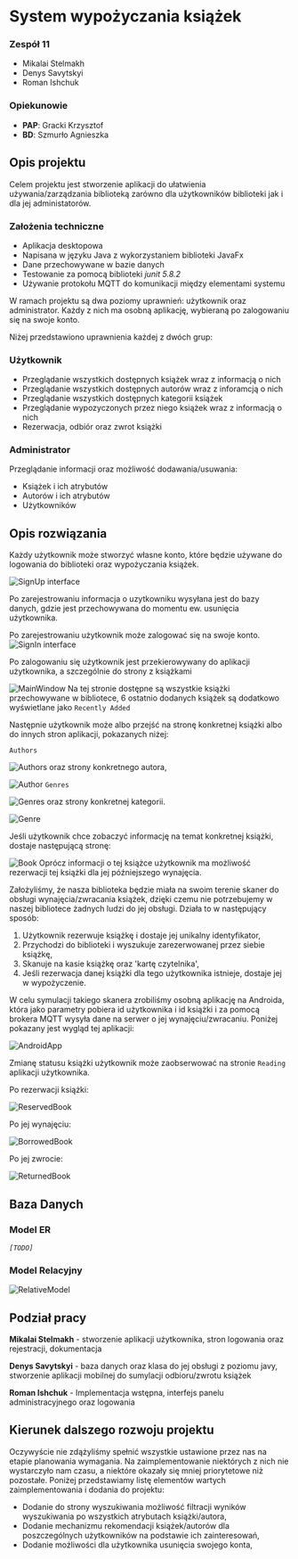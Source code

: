 # System wypożyczania książek
### Zespół 11
- Mikalai Stelmakh
- Denys Savytskyi
- Roman Ishchuk
### Opiekunowie
- **PAP**: Gracki Krzysztof
- **BD**: Szmurło Agnieszka
## Opis projektu
Celem projektu jest stworzenie aplikacji do ułatwienia używania/zarządzania biblioteką zarówno dla użytkowników biblioteki jak i dla jej administatorów.

### Założenia techniczne
- Aplikacja desktopowa
- Napisana w języku Java z wykorzystaniem biblioteki JavaFx
- Dane przechowywane w bazie danych
- Testowanie za pomocą biblioteki *junit 5.8.2*
- Używanie protokołu MQTT do komunikacji między elementami systemu

W ramach projektu są dwa poziomy uprawnień: użytkownik oraz administrator. Każdy z nich ma osobną aplikację, wybieraną po zalogowaniu się na swoje konto.

Niżej przedstawiono uprawnienia każdej z dwóch grup:
### Użytkownik
- Przeglądanie wszystkich dostępnych książek wraz z informacją o nich
- Przeglądanie wszystkich dostępnych autorów wraz z inforamcją o nich
- Przeglądanie wszystkich dostępnych kategorii książek
- Przeglądanie wypozyczonych przez niego książek wraz z informacją o nich
- Rezerwacja, odbiór oraz zwrot książki
### Administrator
Przeglądanie informacji oraz możliwość dodawania/usuwania:
- Książek i ich atrybutów
- Autorów i ich atrybutów
- Użytkowników
## Opis rozwiązania
Każdy użytkownik może stworzyć własne konto, które będzie używane do logowania do biblioteki oraz wypożyczania książek.

![SignUp interface](/src/main/resources/z11/libraryapp/img/docs/SignUp.png)

Po zarejestrowaniu informacja o uzytkowniku wysyłana jest do bazy danych, gdzie jest przechowywana do momentu ew. usunięcia użytkownika.

Po zarejestrowaniu użytkownik może zalogować się na swoje konto.
![SignIn interface](/src/main/resources/z11/libraryapp/img/docs/SignIn.png)



Po zalogowaniu się użytkownik jest przekierowywany do aplikacji użytkownika, a szczególnie do strony z książkami

![MainWindow](/src/main/resources/z11/libraryapp/img/docs/MainWindow.png)
Na tej stronie dostępne są wszystkie książki przechowywane w bibliotece, 6 ostatnio dodanych książek są dodatkowo wyświetlane jako `Recently Added`



Następnie użytkownik może albo przejść na stronę konkretnej książki albo do innych stron aplikacji, pokazanych niżej:

`Authors`

![Authors](/src/main/resources/z11/libraryapp/img/docs/Authors.png)
oraz strony konkretnego autora,



![Author](/src/main/resources/z11/libraryapp/img/docs/Author.png)
`Genres`

![Genres](/src/main/resources/z11/libraryapp/img/docs/Genres.png)
oraz strony konkretnej kategorii.



![Genre](/src/main/resources/z11/libraryapp/img/docs/Genre.png)



Jeśli użytkownik chce zobaczyć informację na temat konkretnej książki, dostaje następującą stronę:

![Book](/src/main/resources/z11/libraryapp/img/docs/Book.png)
Oprócz informacji o tej książce użytkownik ma możliwość rezerwacji tej książki dla jej późniejszego wynajęcia.

Założyliśmy, że nasza biblioteka będzie miała na swoim terenie skaner do obsługi wynajęcia/zwracania książek, dzięki czemu nie potrzebujemy w naszej bibliotece żadnych ludzi do jej obsługi. Działa to w następujący sposób:
1. Użytkownik rezerwuje książkę i dostaje jej unikalny identyfikator,
1. Przychodzi do biblioteki i wyszukuje zarezerwowanej przez siebie książkę,
1. Skanuje na kasie książkę oraz 'kartę czytelnika',
1. Jeśli rezerwacja danej książki dla tego użytkownika istnieje, dostaje jej w wypożyczenie.

W celu symulacji takiego skanera zrobiliśmy osobną aplikację na Androida, która jako parametry pobiera id użytkownika i id książki i za pomocą brokera MQTT wysyła dane na serwer o jej wynajęciu/zwracaniu. Poniżej pokazany jest wygląd tej aplikacji:

![AndroidApp](/src/main/resources/z11/libraryapp/img/docs/AndroidApp.jpg)

Zmianę statusu książki użytkownik może zaobserwować na stronie `Reading` aplikacji użytkownika.

Po rezerwacji książki:

![ReservedBook](/src/main/resources/z11/libraryapp/img/docs/ReservedBook.png)



Po jej wynajęciu:

![BorrowedBook](/src/main/resources/z11/libraryapp/img/docs/BorrowedBook.png)



Po jej zwrocie:

![ReturnedBook](/src/main/resources/z11/libraryapp/img/docs/ReturnedBook.png)

## Baza Danych
### Model ER
*`[TODO]`*
<!-- ![ERModel](/src/main/resources/z11/libraryapp/img/docs/ERModel.png) -->

### Model Relacyjny
![RelativeModel](/src/main/resources/z11/libraryapp/img/docs/RelativeModel.png)

## Podział pracy
**Mikalai Stelmakh** - stworzenie aplikacji użytkownika, stron logowania oraz rejestracji, dokumentacja

**Denys Savytskyi** - baza danych oraz klasa do jej obsługi z poziomu javy, stworzenie aplikacji mobilnej do sumylacji odbioru/zwrotu książek

**Roman Ishchuk** - Implementacja wstępna, interfejs panelu administracyjnego oraz logowania

## Kierunek dalszego rozwoju projektu
Oczywyście nie zdążyliśmy spełnić wszystkie ustawione przez nas na etapie planowania wymagania. Na zaimplementowanie niektórych z nich nie wystarczyło nam czasu, a niektóre okazały się mniej priorytetowe niż pozostałe. Poniżej przedstawiamy listę elementów wartych zaimplementowania i dodania do projektu:
- Dodanie do strony wyszukiwania możliwość filtracji wyników wyszukiwania po wszystkich atrybutach książki/autora,
- Dodanie mechanizmu rekomendacji książek/autorów dla poszczególnych użytkowników na podstawie ich zainteresowań,
- Dodanie możliwości dla użytkownika usunięcia swojego konta,


